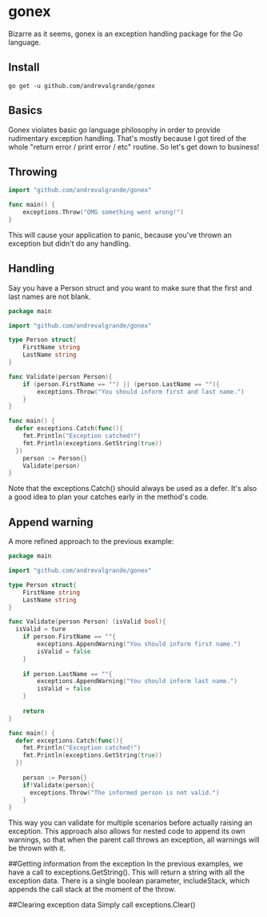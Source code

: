 # gonex
Bizarre as it seems, gonex is an exception handling package for the Go language.

## Install

```
go get -u github.com/andrevalgrande/gonex
```

## Basics
Gonex violates basic go language philosophy in order to provide rudimentary exception handling. That's mostly because I got tired of the whole "return error / print error / etc" routine. So let's get down to business!

## Throwing

```go
import "github.com/andrevalgrande/gonex"

func main() {
	exceptions.Throw("OMG something went wrong!")
}
```

This will cause your application to panic, because you've thrown an exception but didn't do any handling.

## Handling
Say you have a Person struct and you want to make sure that the first and last names are not blank.
```go
package main

import "github.com/andrevalgrande/gonex"

type Person struct{
	FirstName string
	LastName string
}

func Validate(person Person){
	if (person.FirstName == "") || (person.LastName == ""){
		exceptions.Throw("You should inform first and last name.")
	}
}

func main() {
  defer exceptions.Catch(func(){
    fmt.Println("Exception catched!")
    fmt.Println(exceptions.GetString(true))
  })
	person := Person{}
	Validate(person)
}

```
Note that the exceptions.Catch() should always be used as a defer. It's also a good idea to plan your catches early in the method's code.

## Append warning
A more refined approach to the previous example:
```go
package main

import "github.com/andrevalgrande/gonex"

type Person struct{
	FirstName string
	LastName string
}

func Validate(person Person) (isValid bool){
  isValid = ture
	if person.FirstName == ""{
		exceptions.AppendWarning("You should inform first name.")
		isValid = false
	}
	
	if person.LastName == ""{
		exceptions.AppendWarning("You should inform last name.")
		isValid = false
	}
	
	return
}

func main() {
  defer exceptions.Catch(func(){
    fmt.Println("Exception catched!")
    fmt.Println(exceptions.GetString(true))
  })
  
	person := Person{}
	if!Validate(person){
	  exceptions.Throw("The informed person is not valid.")
	}
}

```
This way you can validate for multiple scenarios before actually raising an exception. This approach also allows for nested code to append its own warnings, so that when the parent call throws an exception, all warnings will be thrown with it.

##Getting information from the exception
In the previous examples, we have a call to exceptions.GetString(). This will return a string with all the exception data. There is a single boolean parameter, includeStack, which appends the call stack at the moment of the throw.

##Clearing exception data
Simply call exceptions.Clear()
